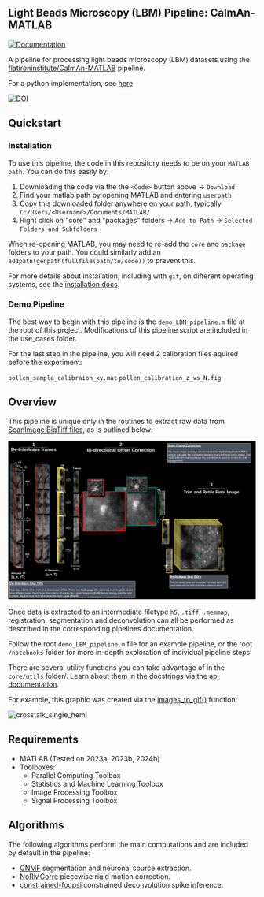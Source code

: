 ## Light Beads Microscopy (LBM) Pipeline: CaImAn-MATLAB

[![Documentation](https://img.shields.io/badge/Documentation-black?style=for-the-badge&logo=readthedocs&logoColor=white)](https://millerbrainobservatory.github.io/LBM-CaImAn-MATLAB/)

A pipeline for processing light beads microscopy (LBM) datasets using the [flatironinstitute/CaImAn-MATLAB](https://github.com/flatironinstitute/CaImAn-MATLAB/) pipeline.

For a python implementation, see [here](https://github.com/MillerBrainObservatory/LBM-CaImAn-Python)

[![DOI](https://zenodo.org/badge/DOI/10.1007/978-3-319-76207-4_15.svg)](https://doi.org/10.1038/s41592-021-01239-8)

## Quickstart

### Installation

To use this pipeline, the code in this repository needs to be on your `MATLAB path`. You can do this easily by:
1. Downloading the code via the the `<Code>` button above -> `Download`
2. Find your matlab path by opening MATLAB and entering `userpath`
3. Copy this downloaded folder anywhere on your path, typically `C:/Users/<Username>/Documents/MATLAB/`
4. Right click on "core" and "packages" folders -> `Add to Path` -> `Selected Folders and Subfolders`

When re-opening MATLAB, you may need to re-add the `core` and `package` folders to your path. You could similarly add
an `addpath(genpath(fullfile(path/to/code))` to prevent this.

For more details about installation, including with `git`, on different operating systems, see the [installation docs](https://millerbrainobservatory.github.io/LBM-CaImAn-MATLAB/get_started/install.html).

### Demo Pipeline

The best way to begin with this pipeline is the `demo_LBM_pipeline.m` file at the root of this project.
Modifications of this pipeline script are included in the use_cases folder.

For the last step in the pipeline, you will need 2 calibration files aquired before the experiment:

`pollen_sample_calibraion_xy.mat`
`pollen_calibration_z_vs_N.fig`

## Overview

This pipeline is unique only in the routines to extract raw data from [ScanImage BigTiff files](https://docs.scanimage.org/Appendix/ScanImage%2BBigTiff%2BSpecification.html#scanimage-bigtiff-specification), as is outlined below:

![Extraction Diagram]( docs/_static/_images/extraction/extraction_diagram.png)

Once data is extracted to an intermediate filetype `h5`, `.tiff`, `.memmap`, registration, segmentation and deconvolution can all be performed as described in the corresponding pipelines documentation.

Follow the root `demo_LBM_pipeline.m` file for an example pipeline, or the root `/notebooks` folder for more in-depth exploration of individual pipeline steps.

There are several utility functions you can take advantage of in the `core/utils` folder/. Learn about them in the docstrings via the [api documentation](https://millerbrainobservatory.github.io/LBM-CaImAn-MATLAB/api/index.html).

For example, this graphic was created via the [images_to_gif()]() function: 

![crosstalk_single_hemi](https://github.com/MillerBrainObservatory/LBM-CaImAn-MATLAB/assets/75346097/f5478a6f-18c6-455f-91e7-aeb57e73f502)

## Requirements

- MATLAB (Tested on 2023a, 2023b, 2024b)
- Toolboxes:
  - Parallel Computing Toolbox
  - Statistics and Machine Learning Toolbox
  - Image Processing Toolbox
  - Signal Processing Toolbox

## Algorithms

The following algorithms perform the main computations and are included by default in the pipeline:

- [CNMF](https://github.com/simonsfoundation/NoRMCorre) segmentation and neuronal source extraction.
- [NoRMCorre](https://github.com/flatironinstitute/NoRMCorre) piecewise rigid motion correction.
- [constrained-foopsi](https://github.com/epnev/constrained-foopsi) constrained deconvolution spike inference.

